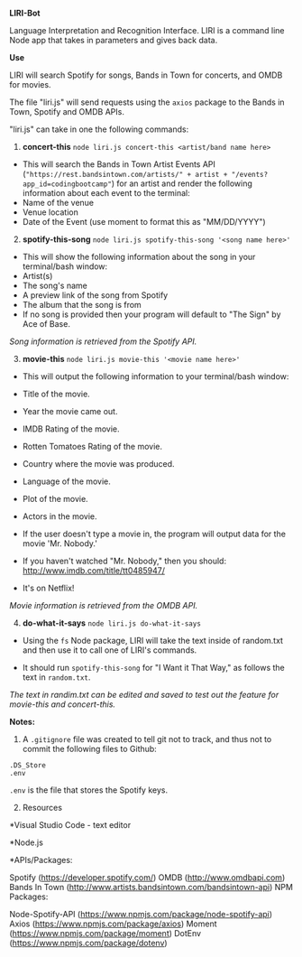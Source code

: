 **LIRI-Bot**

Language Interpretation and Recognition Interface. LIRI is a command line Node app that takes in parameters and gives back data.

**Use**

LIRI will search Spotify for songs, Bands in Town for concerts, and OMDB for movies.

The file "liri.js" will send requests using the `axios` package to the Bands in Town, Spotify and OMDB APIs.

"liri.js" can take in one the following commands:

1. **concert-this**
`node liri.js concert-this <artist/band name here>`

* This will search the Bands in Town Artist Events API (`"https://rest.bandsintown.com/artists/" + artist + "/events?app_id=codingbootcamp"`) for an artist and render the following information about each event to the terminal:
* Name of the venue
* Venue location
* Date of the Event (use moment to format this as "MM/DD/YYYY")

2. **spotify-this-song**
`node liri.js spotify-this-song '<song name here>'`

* This will show the following information about the song in your terminal/bash window:
* Artist(s)
* The song's name
* A preview link of the song from Spotify
* The album that the song is from
* If no song is provided then your program will default to "The Sign" by Ace of Base.

*Song information is retrieved from the Spotify API.*

3. **movie-this**
`node liri.js movie-this '<movie name here>'`

* This will output the following information to your terminal/bash window:

* Title of the movie.
* Year the movie came out.
* IMDB Rating of the movie.
* Rotten Tomatoes Rating of the movie.
* Country where the movie was produced.
* Language of the movie.
* Plot of the movie.
* Actors in the movie.

* If the user doesn't type a movie in, the program will output data for the movie 'Mr. Nobody.'
* If you haven't watched "Mr. Nobody," then you should: <http://www.imdb.com/title/tt0485947/>
* It's on Netflix!

*Movie information is retrieved from the OMDB API.*

4. **do-what-it-says**
 `node liri.js do-what-it-says`

* Using the `fs` Node package, LIRI will take the text inside of random.txt and then use it to call one of LIRI's commands.

* It should run `spotify-this-song` for "I Want it That Way," as follows the text in `random.txt`.

*The text in randim.txt can be edited and saved to test out the feature for movie-this and concert-this.*

**Notes:**

1. A `.gitignore` file was created to tell git not to track, and thus not to commit the following files to Github:

```node_modules
.DS_Store
.env
```
`.env` is the file that stores the Spotify keys.

2. Resources

*Visual Studio Code - text editor

*Node.js

*APIs/Packages:

Spotify (https://developer.spotify.com/)
OMDB (http://www.omdbapi.com)
Bands In Town (http://www.artists.bandsintown.com/bandsintown-api)
NPM Packages:

Node-Spotify-API (https://www.npmjs.com/package/node-spotify-api)
Axios (https://www.npmjs.com/package/axios)
Moment (https://www.npmjs.com/package/moment)
DotEnv (https://www.npmjs.com/package/dotenv)













